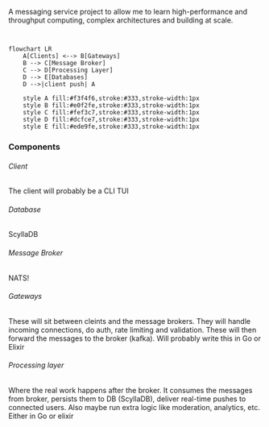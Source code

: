 
A messaging service project to allow me to learn high-performance
and throughput computing, complex architectures and building at
scale.


```mermaid


flowchart LR
    A[Clients] <--> B[Gateways]
    B --> C[Message Broker]
    C --> D[Processing Layer]
    D --> E[Databases]
    D -->|client push| A

    style A fill:#f3f4f6,stroke:#333,stroke-width:1px
    style B fill:#e0f2fe,stroke:#333,stroke-width:1px
    style C fill:#fef3c7,stroke:#333,stroke-width:1px
    style D fill:#dcfce7,stroke:#333,stroke-width:1px
    style E fill:#ede9fe,stroke:#333,stroke-width:1px
```




### Components

###### Client

The client will probably be a CLI TUI

###### Database

ScyllaDB

###### Message Broker

NATS!

###### Gateways

These will sit between cleints and the message brokers. They will
handle incoming connections, do auth, rate limiting and
validation. These will then forward the messages to the broker
(kafka). Will probably write this in Go or Elixir

###### Processing layer

Where the real work happens after the broker. It consumes the
messages from broker, persists them to DB (ScyllaDB), deliver
real-time pushes to connected users. Also maybe run extra logic
like moderation, analytics, etc. Either in Go or elixir

